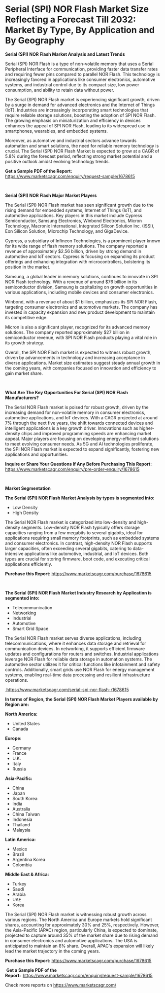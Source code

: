 <p><h1>Serial (SPI) NOR Flash Market Size Reflecting a Forecast Till 2032: Market By Type, By Application and By Geography</h1></p><p><strong>Serial (SPI) NOR Flash Market Analysis and Latest Trends</strong></p>
<p><p>Serial (SPI) NOR Flash is a type of non-volatile memory that uses a Serial Peripheral Interface for communication, providing faster data transfer rates and requiring fewer pins compared to parallel NOR Flash. This technology is increasingly favored in applications like consumer electronics, automotive systems, and industrial control due to its compact size, low power consumption, and ability to retain data without power.</p><p>The Serial (SPI) NOR Flash market is experiencing significant growth, driven by a surge in demand for advanced electronics and the Internet of Things (IoT). Industries are increasingly incorporating smart technologies that require reliable storage solutions, boosting the adoption of SPI NOR Flash. The growing emphasis on miniaturization and efficiency in devices enhances the appeal of SPI NOR Flash, leading to its widespread use in smartphones, wearables, and embedded systems.</p><p>Moreover, as automotive and industrial sectors advance towards automation and smart solutions, the need for reliable memory technology is crucial. The Serial (SPI) NOR Flash Market is expected to grow at a CAGR of 5.8% during the forecast period, reflecting strong market potential and a positive outlook amidst evolving technology trends.</p></p>
<p><strong>Get a Sample PDF of the Report:&nbsp;</strong> <a href="https://www.marketscagr.com/enquiry/request-sample/1678615?utm_campaign=2936&utm_medium=2&utm_source=Github&utm_content=ia&utm_term=24032025&utm_id=serial-spi-nor-flash">https://www.marketscagr.com/enquiry/request-sample/1678615</a></p>
<p>&nbsp;</p>
<p><strong>Serial (SPI) NOR Flash Major Market Players</strong></p>
<p><p>The Serial (SPI) NOR Flash market has seen significant growth due to the rising demand for embedded systems, Internet of Things (IoT), and automotive applications. Key players in this market include Cypress Semiconductor, Samsung Electronics, Winbond Electronics, Micron Technology, Macronix International, Integrated Silicon Solution Inc. (ISSI), Eon Silicon Solution, Microchip Technology, and GigaDevice.</p><p>Cypress, a subsidiary of Infineon Technologies, is a prominent player known for its wide range of flash memory solutions. The company reported a revenue of approximately $2.56 billion, driven by strong demand in automotive and IoT sectors. Cypress is focusing on expanding its product offerings and enhancing integration with microcontrollers, bolstering its position in the market.</p><p>Samsung, a global leader in memory solutions, continues to innovate in SPI NOR Flash technology. With a revenue of around $76 billion in its semiconductor division, Samsung is capitalizing on growth opportunities in various applications, including mobile devices and consumer electronics.</p><p>Winbond, with a revenue of about $1 billion, emphasizes its SPI NOR Flash, targeting consumer electronics and automotive markets. The company has invested in capacity expansion and new product development to maintain its competitive edge.</p><p>Micron is also a significant player, recognized for its advanced memory solutions. The company reported approximately $27 billion in semiconductor revenue, with SPI NOR Flash products playing a vital role in its growth strategy.</p><p>Overall, the SPI NOR Flash market is expected to witness robust growth, driven by advancements in technology and increasing acceptance in diverse applications. Market size estimates suggest steady annual growth in the coming years, with companies focused on innovation and efficiency to gain market share.</p></p>
<p>&nbsp;</p>
<p><strong>What Are The Key Opportunities For Serial (SPI) NOR Flash Manufacturers?</strong></p>
<p><p>The Serial NOR Flash market is poised for robust growth, driven by the increasing demand for non-volatile memory in consumer electronics, automotive applications, and IoT devices. With a CAGR projected at around 7% through the next five years, the shift towards connected devices and intelligent applications is a key growth driver. Innovations such as higher-density chips and improved programming speeds are enhancing market appeal. Major players are focusing on developing energy-efficient solutions to meet evolving consumer needs. As 5G and AI technologies proliferate, the SPI NOR Flash market is expected to expand significantly, fostering new applications and opportunities.</p></p>
<p><strong>Inquire or Share Your Questions If Any Before Purchasing This Report:</strong> <a href="https://www.marketscagr.com/enquiry/pre-order-enquiry/1678615?utm_campaign=2936&utm_medium=2&utm_source=Github&utm_content=ia&utm_term=24032025&utm_id=serial-spi-nor-flash">https://www.marketscagr.com/enquiry/pre-order-enquiry/1678615</a></p>
<p>&nbsp;</p>
<p><strong>Market Segmentation</strong></p>
<p><strong>The Serial (SPI) NOR Flash Market Analysis by types is segmented into:</strong></p>
<p><ul><li>Low Density</li><li>High Density</li></ul></p>
<p><p>The Serial NOR Flash market is categorized into low-density and high-density segments. Low-density NOR Flash typically offers storage capacities ranging from a few megabits to several gigabits, ideal for applications requiring small memory footprints, such as embedded systems and consumer electronics. In contrast, high-density NOR Flash supports larger capacities, often exceeding several gigabits, catering to data-intensive applications like automotive, industrial, and IoT devices. Both types are crucial for storing firmware, boot code, and executing critical applications efficiently.</p></p>
<p><strong>Purchase this Report:&nbsp;</strong><a href="https://www.marketscagr.com/purchase/1678615?utm_campaign=2936&utm_medium=2&utm_source=Github&utm_content=ia&utm_term=24032025&utm_id=serial-spi-nor-flash">https://www.marketscagr.com/purchase/1678615</a></p>
<p>&nbsp;</p>
<p><strong>The Serial (SPI) NOR Flash Market Industry Research by Application is segmented into:</strong></p>
<p><ul><li>Telecommunication</li><li>Networking</li><li>Industrial</li><li>Automotive</li><li>Smart Grid Space</li></ul></p>
<p><p>The Serial NOR Flash market serves diverse applications, including telecommunications, where it enhances data storage and retrieval for communication devices. In networking, it supports efficient firmware updates and configurations for routers and switches. Industrial applications leverage NOR Flash for reliable data storage in automation systems. The automotive sector utilizes it for critical functions like infotainment and safety controls. Additionally, smart grids use NOR Flash for energy management systems, enabling real-time data processing and resilient infrastructure operations.</p></p>
<p><a href="https://www.marketscagr.com/serial-spi-nor-flash-r1678615?utm_campaign=2936&utm_medium=2&utm_source=Github&utm_content=ia&utm_term=24032025&utm_id=serial-spi-nor-flash">&nbsp;https://www.marketscagr.com/serial-spi-nor-flash-r1678615</a></p>
<p><strong>In terms of Region, the Serial (SPI) NOR Flash Market Players available by Region are:</strong></p>
<p>
    <p> <strong> North America: </strong>
        <ul>
            <li>United States</li>
            <li>Canada</li>
        </ul>
        </p> 
    <p> <strong> Europe: </strong>
        <ul>
            <li>Germany</li>
            <li>France</li>
            <li>U.K.</li>
            <li>Italy</li>
            <li>Russia</li>
        </ul>
        </p> 
    <p> <strong> Asia-Pacific: </strong>
        <ul>
            <li>China</li>
            <li>Japan</li>
            <li>South Korea</li>
            <li>India</li>
            <li>Australia</li>
            <li>China Taiwan</li>
            <li>Indonesia</li>
            <li>Thailand</li>
            <li>Malaysia</li>
        </ul>
        </p> 
    <p> <strong> Latin America: </strong>
        <ul>
            <li>Mexico</li>
            <li>Brazil</li>
            <li>Argentina Korea</li>
            <li>Colombia</li>
        </ul>
        </p> 
    <p> <strong> Middle East & Africa: </strong>
        <ul>
            <li>Turkey</li>
            <li>Saudi</li>
            <li>Arabia</li>
            <li>UAE</li>
            <li>Korea</li>
        </ul>
    </p>
    </p>
<p><p>The Serial (SPI) NOR Flash market is witnessing robust growth across various regions. The North America and Europe markets hold significant shares, accounting for approximately 30% and 25%, respectively. However, the Asia-Pacific (APAC) region, particularly China, is expected to dominate, projected to capture around 35% of the market share due to rising demand in consumer electronics and automotive applications. The USA is anticipated to maintain an 8% share. Overall, APAC's expansion will likely lead the market trajectory in the coming years.</p></p>
<p><strong>Purchase this Report: </strong><a href="https://www.marketscagr.com/purchase/1678615?utm_campaign=2936&utm_medium=2&utm_source=Github&utm_content=ia&utm_term=24032025&utm_id=serial-spi-nor-flash">https://www.marketscagr.com/purchase/1678615</a></p>
<p>&nbsp;<strong>Get a Sample PDF of the Report:&nbsp;&nbsp;</strong><a href="https://www.marketscagr.com/enquiry/request-sample/1678615?utm_campaign=2936&utm_medium=2&utm_source=Github&utm_content=ia&utm_term=24032025&utm_id=serial-spi-nor-flash">https://www.marketscagr.com/enquiry/request-sample/1678615</a></p>
<p><strong></strong></p>
<p>Check more reports on <a href="https://www.marketscagr.com/?utm_campaign=2936&utm_medium=2&utm_source=Github&utm_content=ia&utm_term=24032025&utm_id=serial-spi-nor-flash">https://www.marketscagr.com/</a></p>